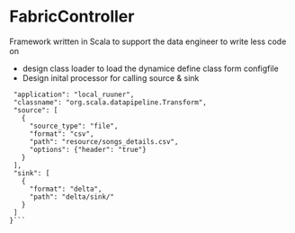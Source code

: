 # FabricController
Framework written in Scala to support the data engineer to write less code on 


- design class loader to load the dynamice define class form configfile
- Design inital processor for calling source & sink 
 ```{
  "application": "local_ruuner",
  "classname": "org.scala.datapipeline.Transform",
  "source": [
    {
      "source_type": "file",
      "format": "csv",
      "path": "resource/songs_details.csv",
      "options": {"header": "true"}
    }
  ],
  "sink": [
    {
      "format": "delta",
      "path": "delta/sink/"
    }
  ]
}```
